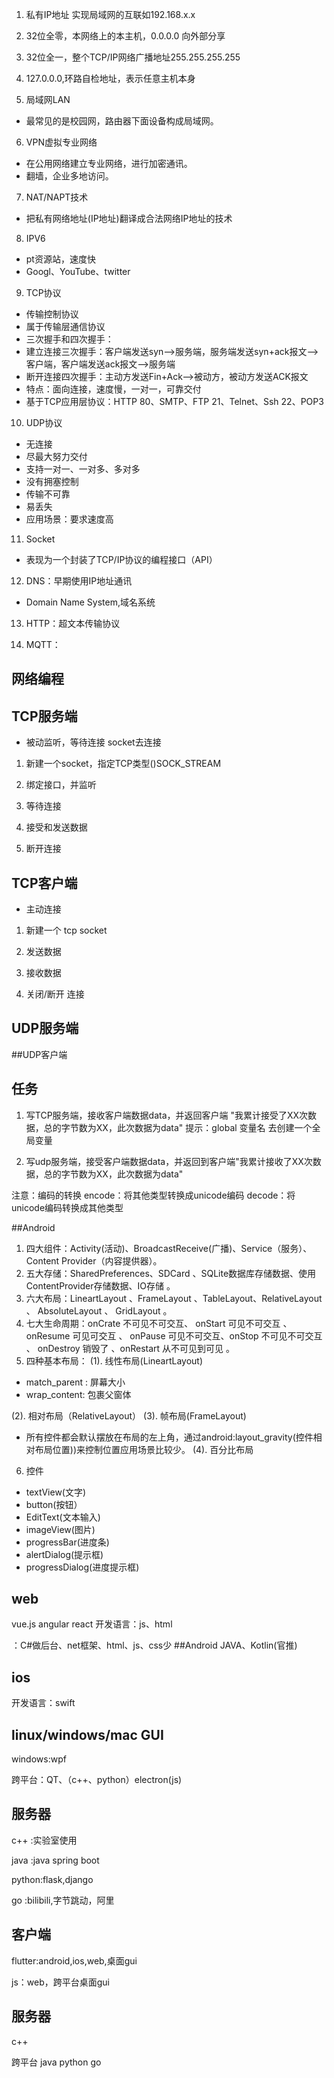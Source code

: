 1. 私有IP地址 实现局域网的互联如192.168.x.x
2. 32位全零，本网络上的本主机，0.0.0.0  向外部分享
3. 32位全一，整个TCP/IP网络广播地址255.255.255.255
4. 127.0.0.0,环路自检地址，表示任意主机本身

5. 局域网LAN
- 最常见的是校园网，路由器下面设备构成局域网。

6. VPN虚拟专业网络
- 在公用网络建立专业网络，进行加密通讯。
- 翻墙，企业多地访问。

7. NAT/NAPT技术
- 把私有网络地址(IP地址)翻译成合法网络IP地址的技术

8. IPV6
- pt资源站，速度快
- Googl、YouTube、twitter

9. TCP协议
- 传输控制协议
- 属于传输层通信协议
- 三次握手和四次握手：
- 建立连接三次握手：客户端发送syn——>服务端，服务端发送syn+ack报文——>客户端，客户端发送ack报文——>服务端
- 断开连接四次握手：主动方发送Fin+Ack——>被动方，被动方发送ACK报文
- 特点：面向连接，速度慢，一对一，可靠交付
- 基于TCP应用层协议：HTTP 80、SMTP、FTP 21、Telnet、Ssh 22、POP3

10. UDP协议
- 无连接
- 尽最大努力交付
- 支持一对一、一对多、多对多
- 没有拥塞控制
- 传输不可靠
- 易丢失
- 应用场景：要求速度高

11. Socket
- 表现为一个封装了TCP/IP协议的编程接口（API）

12. DNS：早期使用IP地址通讯
- Domain Name System,域名系统

13. HTTP：超文本传输协议

14. MQTT：

## 网络编程



## TCP服务端
- 被动监听，等待连接
socket去连接
1. 新建一个socket，指定TCP类型()SOCK_STREAM

2. 绑定接口，并监听

3. 等待连接

4. 接受和发送数据

5. 断开连接

## TCP客户端
- 主动连接

1. 新建一个 tcp socket

2. 发送数据

3. 接收数据

4. 关闭/断开 连接

## UDP服务端

##UDP客户端




## 任务

1. 写TCP服务端，接收客户端数据data，并返回客户端 "我累计接受了XX次数据，总的字节数为XX，此次数据为data"
提示：global  变量名 去创建一个全局变量

2. 写udp服务端，接受客户端数据data，并返回到客户端"我累计接收了XX次数据，总的字节数为XX，此次数据为data"

注意：编码的转换
encode：将其他类型转换成unicode编码
decode：将unicode编码转换成其他类型


##Android

1. 四大组件：Activity(活动)、BroadcastReceive(广播)、Service（服务）、Content Provider（内容提供器）。
2. 五大存储：SharedPreferences、SDCard 、SQLite数据库存储数据、使用ContentProvider存储数据、IO存储 。
3. 六大布局：LineartLayout 、FrameLayout 、TableLayout、RelativeLayout 、 AbsoluteLayout 、 GridLayout 。
4. 七大生命周期：onCrate 不可见不可交互、 onStart 可见不可交互 、 onResume 可见可交互 、 onPause 可见不可交互、onStop 不可见不可交互 、 onDestroy 销毁了 、onRestart 从不可见到可见 。
5. 四种基本布局：
(1). 线性布局(LineartLayout)
- match_parent : 屏幕大小
- wrap_content: 包裹父窗体

(2). 相对布局（RelativeLayout）
(3). 帧布局(FrameLayout)
- 所有控件都会默认摆放在布局的左上角，通过android:layout_gravity(控件相对布局位置))来控制位置应用场景比较少。
(4). 百分比布局
6. 控件
- textView(文字)
- button(按钮）
- EditText(文本输入)
- imageView(图片)
- progressBar(进度条)
- alertDialog(提示框)
- progressDialog(进度提示框)

## web

vue.js  angular  react
开发语言：js、html

：C#做后台、net框架、html、js、css少
##Android
JAVA、Kotlin(官推)


## ios

开发语言：swift

## linux/windows/mac GUI
windows:wpf


跨平台：QT、（c++、python）electron(js)

## 服务器

c++ :实验室使用

java :java spring boot


python:flask,django


go  :bilibili,字节跳动，阿里

## 客户端

flutter:android,ios,web,桌面gui

js：web，跨平台桌面gui

## 服务器

c++

跨平台 
java
python
go